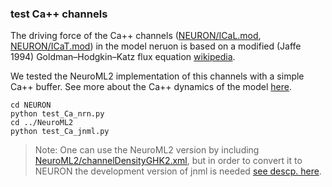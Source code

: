### test Ca++ channels

The driving force of the Ca++ channels ([NEURON/ICaL.mod](https://github.com/andrisecker/Lawrence2006-CA1-OLM/blob/master/NeuroML2/test_Ca_chans/NEURON/ICaL.mod), [NEURON/ICaT.mod](https://github.com/andrisecker/Lawrence2006-CA1-OLM/blob/master/NeuroML2/test_Ca_chans/NEURON/ICaT.mod)) in the model neruon is based on a modified (Jaffe 1994) Goldman–Hodgkin–Katz flux equation [wikipedia](https://en.wikipedia.org/wiki/GHK_flux_equation).

We tested the NeuroML2 implementation of this channels with a simple Ca++ buffer. See more about the Ca++ dynamics of the model [here](https://github.com/andrisecker/Lawrence2006-CA1-OLM/tree/master/NeuroML2/test_Capool).

    cd NEURON
    python test_Ca_nrn.py
    cd ../NeuroML2
    python test_Ca_jnml.py

> Note: One can use the NeuroML2 version by including [NeuroML2/channelDensityGHK2.xml](https://github.com/andrisecker/Lawrence2006-CA1-OLM/blob/master/NeuroML2/test_Ca_chans/NeuroML2/channelDensityGHK2.xml), but in order to convert it to NEURON the development version of jnml is needed [see descp. here](https://github.com/NeuroML/jNeuroML).
